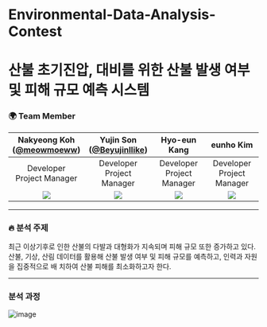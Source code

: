 # Environmental-Data-Analysis-Contest

# 산불 초기진압, 대비를 위한 산불 발생 여부 및 피해 규모 예측 시스템


### 🌍 Team Member 
|Nakyeong Koh<br/>([@meowmoeww](https://github.com/meowmoeww))|Yujin Son <br/>([@Beyujinllike](https://github.com/Beyujinllike))|Hyo-eun Kang <br/>|eunho Kim <br/>|
|:----------:|:----------:|:----------:|:----------:|
|Developer<br/>Project Manager|Developer<br/>Project Manager|Developer<br/>Project Manager|Developer<br/>Project Manager|
|![](https://github.com/meowmoeww.png)|![](https://github.com/Sohi2111853.png)|![](https://github.com/Sohi2111853.png)|![](https://github.com/Sohi2111853.png)|

- - - 
### :fire: 분석 주제
최근 이상기후로 인한 산불의 다발과 대형화가 지속되며 피해 규모 또한 증가하고 있다.
산불, 기상, 산림 데이터를 활용해 산불 발생 여부 및 피해 규모를 예측하고, 인력과 자원을 집중적으로 배
치하여 산불 피해를 최소화하고자 한다.
- - - 

### 분석 과정 
![image](https://github.com/meowmoeww/Hackathon-of-ideas-for-solving-future-social-problems-using-big-data/assets/89447043/77790d12-f26c-4236-b114-a1bc9bfc3831)

